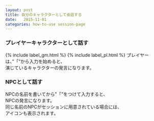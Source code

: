 ```yaml
---
layout: post
title: 自分のキャラクターとして会話する
date:   2015-11-01
categories: how-to-use session-page
---
```


### プレイヤーキャラクターとして話す
{% include label_gm.html %} {% include label_pl.html %}
プレイヤーは、”「”から入力を始めると、  
演じているキャラクターの発言になります。

### NPCとして話す

NPCの名前を書いてから”「”をつけて入力すると、  
NPCの発言になります。  
同じ名前のNPCがセッションに用意されている場合には、  
アイコンも表示されます。  
